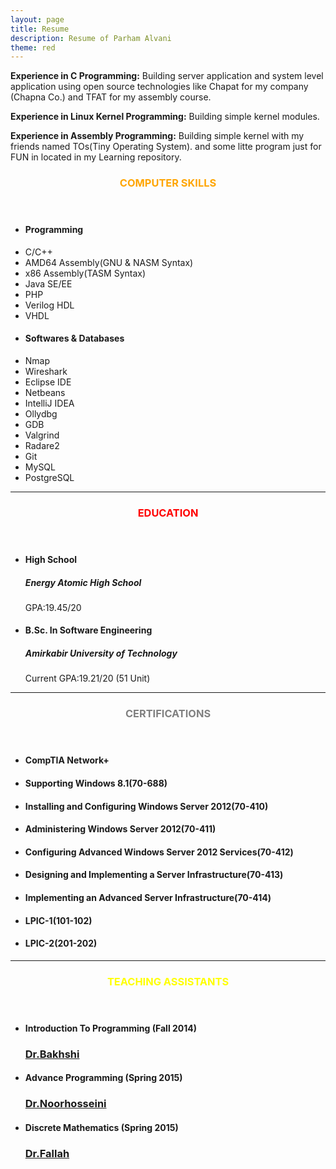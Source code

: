 ```yaml
---
layout: page
title: Resume
description: Resume of Parham Alvani
theme: red
---
```

**Experience in C Programming:**
Building server application and system level application using open source technologies like
Chapat for my company (Chapna Co.) and TFAT for my assembly course.

**Experience in Linux Kernel Programming:**
Building simple kernel modules.

**Experience in Assembly Programming:**
Building simple kernel with my friends named TOs(Tiny Operating System).
and some litte program just for FUN in located in my Learning repository.

<!-- Skills -->
<section class="row">
	<header class="col-md-3">
		<h3 style="text-transform:uppercase;color:orange">Computer Skills</h3>
	</header>
	<div class="col-md-9">
		<div class="row">
			<div class="col-md-6">
				<ul class="list-group">
					<li class="list-group-item active"><h4><strong>Programming</strong></h4></li>
					<li class="list-group-item">C/C++</li>
					<li class="list-group-item">AMD64 Assembly(GNU & NASM Syntax)</li>
					<li class="list-group-item">x86 Assembly(TASM Syntax)</li>
					<li class="list-group-item">Java SE/EE</li>
					<li class="list-group-item">PHP</li>
					<li class="list-group-item">Verilog HDL</li>
					<li class="list-group-item">VHDL</li>
				</ul>
			</div>
			<div class="col-md-6">
				<ul class="list-group">
					<li class="list-group-item active"><h4><strong>Softwares & Databases</strong></h4></li>
					<li class="list-group-item">Nmap</li>
					<li class="list-group-item">Wireshark</li>
					<li class="list-group-item">Eclipse IDE</li>
					<li class="list-group-item">Netbeans</li>
					<li class="list-group-item">IntelliJ IDEA</li>
					<li class="list-group-item">Ollydbg</li>
					<li class="list-group-item">GDB</li>
					<li class="list-group-item">Valgrind</li>
					<li class="list-group-item">Radare2</li>
					<li class="list-group-item">Git</li>
					<li class="list-group-item">MySQL</li>
					<li class="list-group-item">PostgreSQL</li>
				</ul>
			</div>
		</div>
	</div>
</section>
<hr/>
<!-- Education -->
<section class="row">
	<header class="col-md-3">
		<h3 style="text-transform:uppercase;color:red">Education</h3>
	</header>
	<div class="col-md-9">
		<ul>
			<li>
				<h4>High School</h4>
				<h5>Energy Atomic High School</h5>
				<p>GPA:19.45/20</p>
			</li>
			<li>
				<h4>B.Sc. In Software Engineering</h4>
				<h5>Amirkabir University of Technology</h5>
				<p>Current GPA:19.21/20 (51 Unit)</p>
			</li>
		</ul>
	</div>
</section>
<hr/>
<!-- Certifications -->
<section class="row">
	<header class="col-md-3">
		<h3 style="text-transform:uppercase;color:gray">Certifications</h3>
	</header>
	<div class="col-md-9">
		<ul>
			<li>
				<h4>CompTIA Network+</h4>
			</li>
			<li>
				<h4>Supporting Windows 8.1(70-688)</h4>
			</li>
			<li>
				<h4>Installing and Configuring Windows Server 2012(70-410)</h4>
			</li>
			<li>
				<h4>Administering Windows Server 2012(70-411)</h4>
			</li>
			<li>
				<h4>Configuring Advanced Windows Server 2012 Services(70-412)</h4>
			</li>
			<li>
				<h4>Designing and Implementing a Server Infrastructure(70-413)</h4>
			</li>
			<li>
				<h4>Implementing an Advanced Server Infrastructure(70-414)</h4>
			</li>
			<li>
				<h4>LPIC-1(101-102)</h4>
			</li>
			<li>
				<h4>LPIC-2(201-202)</h4>
			</li>
		</ul>
	</div>
</section>
<hr/>
<!-- Teaching Assistants -->
<section class="row">
	<header class="col-md-3">
		<h3 style="text-transform:uppercase;color:yellow">Teaching Assistants</h3>
	</header>
	<div class="col-md-9">
		<ul>
			<li>
				<h4>Introduction To Programming (Fall 2014)</h4>
				<h3><a href="http://ceit.aut.ac.ir/~bakhshis">Dr.Bakhshi</a></h3>
			</li>
			<li>
				<h4>Advance Programming (Spring 2015)</h4>
				<h3>
				<a href="http://ceit.aut.ac.ir/autcms/people/verticalPagesAjax/professorHomePage.htm?
				url=majidnh&depurl=computer-engineering&lang=en&cid=626143">
				Dr.Noorhosseini
				</a>
				</h3>
			</li>
			<li>
				<h4>Discrete Mathematics (Spring 2015)</h4>
				<h3>
				<a href="http://www.aut.ac.ir/msfallah">
				Dr.Fallah</a>
				</h3>
			</li>
		</ul>
	</div>
</section>
